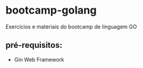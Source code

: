 # bootcamp-golang
Exercícios e materiais do bootcamp de linguagem GO

## pré-requisitos:

- Gin Web Framework
